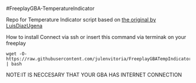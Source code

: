 #FreeplayGBA-TemperatureIndicator

Repo for Temperature Indicator script based on [the original by LuisDiazUgena](https://github.com/LuisDiazUgena/temperatureMonitor)

How to install
Connect via ssh or insert this command  via terminak on your freeplay

    wget -O- https://raw.githubusercontent.com/julenvitoria/FreeplayGBATempIndicatorAddon/master/InstallTempIndicator.sh | bash


NOTE:IT IS NECCESARY THAT YOUR GBA HAS INTERNET CONNECTION
